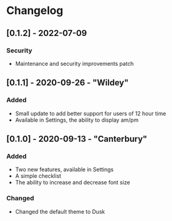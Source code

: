# Changelog

## [0.1.2] - 2022-07-09

### Security

- Maintenance and security improvements patch

## [0.1.1] - 2020-09-26 - "Wildey"

### Added

- Small update to add better support for users of 12 hour time
- Available in Settings, the ability to display am/pm

## [0.1.0] - 2020-09-13 - "Canterbury"

### Added

- Two new features, available in Settings
- A simple checklist
- The ability to increase and decrease font size

### Changed

- Changed the default theme to Dusk
